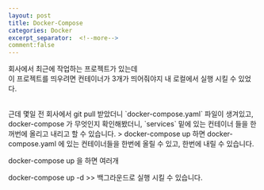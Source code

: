 ```yaml
---
layout: post
title: Docker-Compose
categories: Docker
excerpt_separator:  <!--more-->
comment:false
---
```


회사에서 최근에 작업하는 프로젝트가 있는데 <br/>
이 프로젝트를 띄우려면 컨테이너가 3개가 띄어줘야지 내 로컬에서 실행 시킬 수 있었다.

<br/> 
근데 몇일 전 회사에서 git pull 받았더니 `docker-compose.yaml` 파일이 생겨있고, 
docker-compose 가 무엇인지 확인해봤더니, 
    `services` 밑에 있는 컨테이너 들을 한꺼번에 올리고 내리고 할 수 있습니다. 
 > docker-compose up 하면 
 docker-compose.yaml 에 있는 컨테이너들을 한번에 올릴 수 있고, 한번에 내릴 수 있습니다.
 
docker-compose up 을 하면 여러개

docker-compose up -d >> 백그라운드로 실행 시킬 수 있습니다.
    
